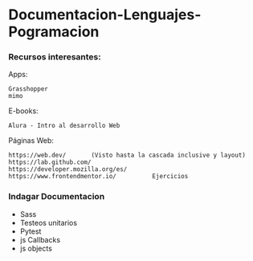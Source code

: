 # Documentacion-Lenguajes-Pogramacion

### Recursos interesantes:

Apps: 

    Grasshopper
    mimo

E-books:

    Alura - Intro al desarrollo Web

Páginas Web:

    https://web.dev/       (Visto hasta la cascada inclusive y layout)
    https://lab.github.com/
    https://developer.mozilla.org/es/
    https://www.frontendmentor.io/          Ejercicios
            
### Indagar Documentacion

- Sass
- Testeos unitarios
- Pytest
- js Callbacks
- js objects
